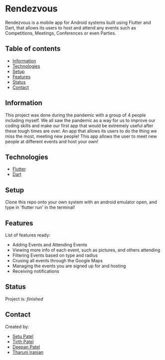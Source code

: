 # Rendezvous
Rendezvous is a mobile app for Android systems built using Flutter and Dart, that allows its users to host and attend any events such as Competitions, Meetings, Conferences or even Parties. 

## Table of contents
* [Information](#Information)
* [Technologies](#technologies)
* [Setup](#setup)
* [Features](#features)
* [Status](#status)
* [Contact](#contact)

## Information
This project was done during the pandemic with a group of 4 people including myself. We all saw the pandemic as a way for us to improve our coding skills and make our first app that would be extremely useful after these tough times are over. An app that allows its users to do the thing we miss the most, meeting new people! This app allows the user to meet new people at different events and host your own!  

## Technologies
* [Flutter](https://flutter.dev/)
* [Dart](https://dart.dev/)

## Setup
Clone this repo onto your own system with an android emulator open, and type in 'flutter run' in the terminal!

## Features
List of features ready:
* Adding Events and Attending Events
* Viewing more info of each event, such as pictures, and others attending
* Filtering Events based on type and radius
* Crusing all events through the Google Maps
* Managing the events you are signed up for and hosting
* Receiving notifications

## Status
Project is: _finished_

## Contact
Created by:
* [Setu Patel](https://github.com/Setuuu)
* [Tirth Patel](https://github.com/TirthPOnTechU)
* [Deepan Patel](https://github.com/deepan-patel)
* [Tharuni Iranjan](https://github.com/TharuniI)
